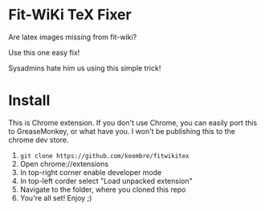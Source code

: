 # Fit-WiKi TeX Fixer

Are latex images missing from fit-wiki?

Use this one easy fix!

Sysadmins hate him us using this simple trick!

# Install

This is Chrome extension. If you don't use Chrome, you can easily port this to GreaseMonkey, or what have you.
I won't be publishing this to the chrome dev store.

 1. `git clone https://github.com/keombre/fitwikitex`
 2. Open chrome://extensions
 3. In top-right corner enable developer mode
 4. In top-left corder select "Load unpacked extension"
 5. Navigate to the folder, where you cloned this repo
 6. You're all set! Enjoy ;)

